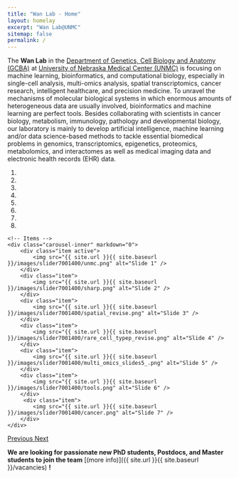 ```yaml
---
title: "Wan Lab - Home"
layout: homelay
excerpt: "Wan Lab@UNMC"
sitemap: false
permalink: /
---
```


The **Wan Lab** in the <a href = "https://www.unmc.edu/genetics/" target="_blank">Department of Genetics, Cell Biology and Anatomy (GCBA)</a> at <a href = "https://www.unmc.edu/" target="_blank">University of Nebraska Medical Center (UNMC)</a> is focusing on machine learning, bioinformatics, and computational biology, especially in single-cell analysis, multi-omics analysis, spatial transcriptomics, cancer research, intelligent healthcare, and precision medicine. To unravel the mechanisms of molecular biological systems in which enormous amounts of heterogeneous data are usually involved, bioinformatics and machine learning are perfect tools. Besides collaborating with scientists in cancer biology, metabolism, immunology, pathology and developmental biology, our laboratory is mainly to develop artificial intelligence, machine learning and/or data science-based methods to tackle essential biomedical problems in genomics, transcriptomics, epigenetics, proteomics, metabolomics, and interactomes as well as medical imaging data and electronic health records (EHR) data.


<div markdown="0" id="carousel" class="carousel slide" data-ride="carousel" data-interval="4000" data-pause="hover" >
    <!-- Menu -->
    <ol class="carousel-indicators">
        <li data-target="#carousel" data-slide-to="0" class="active"></li>
        <li data-target="#carousel" data-slide-to="1"></li>
        <li data-target="#carousel" data-slide-to="2"></li>
        <li data-target="#carousel" data-slide-to="3"></li>
        <li data-target="#carousel" data-slide-to="4"></li>
        <li data-target="#carousel" data-slide-to="5"></li>
        <li data-target="#carousel" data-slide-to="6"></li>
        <li data-target="#carousel" data-slide-to="7"></li>
    </ol>

    <!-- Items -->
    <div class="carousel-inner" markdown="0">
        <div class="item active">
            <img src="{{ site.url }}{{ site.baseurl }}/images/slider7001400/unmc.png" alt="Slide 1" />
        </div>
        <div class="item">
            <img src="{{ site.url }}{{ site.baseurl }}/images/slider7001400/sharp.png" alt="Slide 2" />
        </div>
        <div class="item">
            <img src="{{ site.url }}{{ site.baseurl }}/images/slider7001400/spatial_revise.png" alt="Slide 3" />
        </div>
        <div class="item">
            <img src="{{ site.url }}{{ site.baseurl }}/images/slider7001400/rare_cell_typep_revise.png" alt="Slide 4" />
        </div>
        <div class="item">
            <img src="{{ site.url }}{{ site.baseurl }}/images/slider7001400/multi_omics_slides5_.png" alt="Slide 5" />
        </div>
        <div class="item">
            <img src="{{ site.url }}{{ site.baseurl }}/images/slider7001400/tools.png" alt="Slide 6" />
        </div>       
         <div class="item">
            <img src="{{ site.url }}{{ site.baseurl }}/images/slider7001400/cancer.png" alt="Slide 7" />
        </div>
    </div>
  <a class="left carousel-control" href="#carousel" role="button" data-slide="prev">
    <span class="glyphicon glyphicon-chevron-left" aria-hidden="true"></span>
    <span class="sr-only">Previous</span>
  </a>
  <a class="right carousel-control" href="#carousel" role="button" data-slide="next">
    <span class="glyphicon glyphicon-chevron-right" aria-hidden="true"></span>
    <span class="sr-only">Next</span>
  </a>
</div>





 **We are  looking for passionate new PhD students, Postdocs, and Master students to join the team** [(more info)]({{ site.url }}{{ site.baseurl }}/vacancies) **!**


